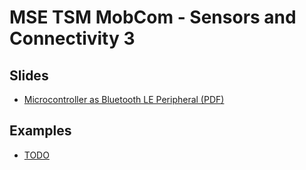 # MSE TSM MobCom - Sensors and Connectivity 3
## Slides
* [Microcontroller as Bluetooth LE Peripheral (PDF)](http://)

## Examples
* [TODO](Arduino/HelloWorld)
